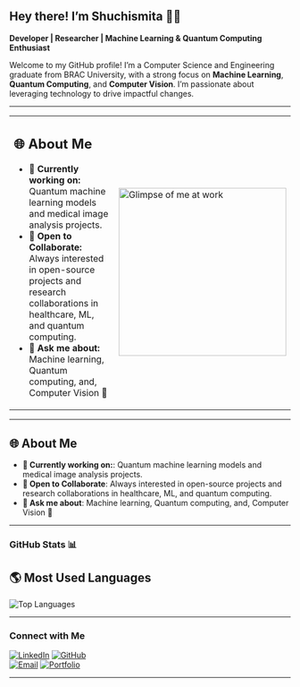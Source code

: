 ## Hey there! I’m Shuchismita 🌸🐾
**Developer | Researcher | Machine Learning & Quantum Computing Enthusiast**

Welcome to my GitHub profile! I’m a Computer Science and Engineering graduate from BRAC University, with a strong focus on **Machine Learning**, **Quantum Computing**, and **Computer Vision**. I’m passionate about leveraging technology to drive impactful changes.

---

<table>
  <tr>
    <td>
      <h2>🌐 About Me</h2>
      <ul>
        <li><strong>🌱 Currently working on:</strong> Quantum machine learning models and medical image analysis projects.</li>
        <li><strong>💼 Open to Collaborate:</strong> Always interested in open-source projects and research collaborations in healthcare, ML, and quantum computing.</li>
        <li><strong>🎨 Ask me about:</strong> Machine learning, Quantum computing, and, Computer Vision 🐾</li>
      </ul>
    </td>
    <td>
      <h2></h2>
      <img src="https://media.giphy.com/media/pVmh7HR0cA2xOlet1z/giphy.gif" alt="Glimpse of me at work" width="300" height="300"/>
    </td>
  </tr>
</table>

---

## 🌐 About Me

- **🌱 Currently working on:**: Quantum machine learning models and medical image analysis projects.
- **💼 Open to Collaborate**: Always interested in open-source projects and research collaborations in healthcare, ML, and quantum computing.
- **🎨 Ask me about**: Machine learning, Quantum computing, and, Computer Vision 🐾

---

### GitHub Stats 📊



## 🌎 Most Used Languages
  
![Top Languages](https://github-readme-stats.vercel.app/api/top-langs/?username=shuchismita-anwar&layout=compact&theme=radical)

---
### Connect with Me

[![LinkedIn](https://img.shields.io/badge/LinkedIn-Connect-blue?style=flat&logo=linkedin)](https://www.linkedin.com/in/shuchismita-anwar-034759218/) 
[![GitHub](https://img.shields.io/badge/GitHub-Follow-black?style=flat&logo=github)](https://github.com/shuchismita-anwar)  
[![Email](https://img.shields.io/badge/Email-D14836?style=flat&logo=gmail&logoColor=white)](mailto:shuchismita.anwar@gmail.com)
[![Portfolio](https://img.shields.io/badge/Portfolio-000000?style=flat&logo=vercel&logoColor=white)](https://shuchismita-anwar.vercel.app/)


---
<!--
**shuchismita-anwar/shuchismita-anwar** is a ✨ _special_ ✨ repository because its `README.md` (this file) appears on your GitHub profile.

Here are some ideas to get you started:

- 🔭 I’m currently working on ...
- 🌱 I’m currently learning ...
- 👯 I’m looking to collaborate on ...
- 🤔 I’m looking for help with ...
- 💬 Ask me about ...
- 📫 How to reach me: ...
- 😄 Pronouns: ...
- ⚡ Fun fact: ...
-->
